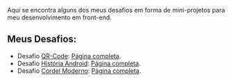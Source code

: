 <body>
    <h1 style="display: none;">DESAFIOS & MINI PROJETOS Frontend</h1>
    <p>Aqui se encontra alguns dos meus desafios em forma de mini-projetos para meu desenvolvimento em front-end.</p>
    <aside style="display: none;">Para ver em forma de página, <a href="https://rafaelduque049.github.io/DESAFIOS-e-MINI_PROJETOS-Frontend/">Clique aqui</a>.</aside>
    <h2>Meus Desafios:</h2>
    <ul>
        <li> Desafio
            <a href="https://github.com/RafaelDuque049/DESAFIOS-e-MINI_PROJETOS-Frontend/tree/main/QR-Code" target="_blank"><abbr title="Arquivos do desafio" style="text-decoration: none;">QR-Code</abbr></a>:
            <a href="https://rafaelduque049.github.io/DESAFIOS-e-MINI_PROJETOS-Frontend/QR-Code/main.html" target="_blank"><abbr title="Página web" style="text-decoration: none;">Página completa</abbr></a>.
        </li>
        <li> Desafio
            <a href="https://github.com/RafaelDuque049/DESAFIOS-e-MINI_PROJETOS-Frontend/tree/main/P%C3%A1gina%20Android" target="_blank"><abbr title="Arquivos do desafio" style="text-decoration: none;">História Android</abbr></a>:
            <a href="https://rafaelduque049.github.io/DESAFIOS-e-MINI_PROJETOS-Frontend/P%C3%A1gina%20Android/Android.html" target="_blank"><abbr title="Página web" style="text-decoration: none;">Página completa</abbr></a>.
        </li>
        <li> Desafio
            <a href="https://github.com/RafaelDuque049/DESAFIOS-e-MINI_PROJETOS-Frontend/tree/main/Cordel%20Moderno" target="_blank"><abbr title="Arquivos do desafio" style="text-decoration: none;">Cordel Moderno</abbr></a>:
            <a href="https://rafaelduque049.github.io/DESAFIOS-e-MINI_PROJETOS-Frontend/Cordel%20Moderno/main.html" target="_blank"><abbr title="Página web" style="text-decoration: none;">Página completa</abbr></a>.
        </li>
    </ul>
</body>
